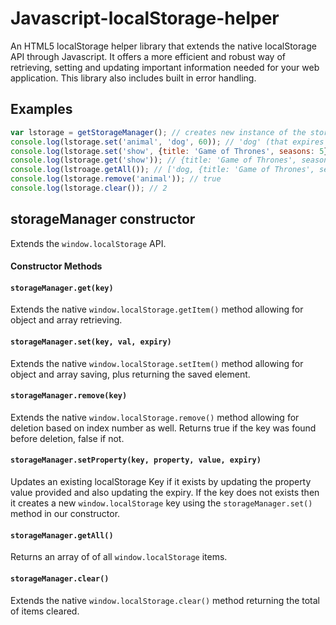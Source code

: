 # Javascript-localStorage-helper

An HTML5 localStorage helper library that extends the native localStorage API through Javascript. It offers a more efficient and robust way of retrieving, setting and updating important information needed for your web application. This library also includes built in error handling.

## Examples
```js
var lstorage = getStorageManager(); // creates new instance of the storageManager class 
console.log(lstorage.set('animal', 'dog', 60)); // 'dog' (that expires in 60 seconds)
console.log(lstorage.set('show', {title: 'Game of Thrones', seasons: 5}, 60*60*24)); // returns {title: 'Game of Thrones', seasons: 5} that expires in 24 hours
console.log(lstorage.get('show')); // {title: 'Game of Thrones', seasons: 5}
console.log(lstroage.getAll()); // ['dog, {title: 'Game of Thrones', seasons: 5}]
console.log(lstorage.remove('animal')); // true
console.log(lstorage.clear()); // 2
```

## storageManager constructor

Extends the `window.localStorage` API.

#### Constructor Methods

#### `storageManager.get(key)`

Extends the native `window.localStorage.getItem()` method allowing for object and array retrieving.

#### `storageManager.set(key, val, expiry)`

Extends the native `window.localStorage.setItem()` method allowing for object and array saving, plus returning the saved element.

#### `storageManager.remove(key)`

Extends the native `window.localStorage.remove()` method allowing for deletion based on index number as well. Returns true if the key was found before deletion, false if not.

#### `storageManager.setProperty(key, property, value, expiry)`

Updates an existing localStorage Key if it exists by updating the property value provided and also updating the expiry. If the key does not exists then it creates a new `window.localStorage` key using the `storageManager.set()` method in our constructor.

#### `storageManager.getAll()`

Returns an array of of all `window.localStorage` items.

#### `storageManager.clear()`

Extends the native `window.localStorage.clear()` method returning the total of items cleared.
